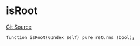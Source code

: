 # isRoot
[Git Source](https://github.com/lidofinance/community-staking-module/blob/8ce9441dce1001c93d75d065f051013ad5908976/src/lib/GIndex.sol)


```solidity
function isRoot(GIndex self) pure returns (bool);
```

